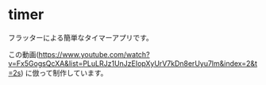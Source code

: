 # timer

フラッターによる簡単なタイマーアプリです。

この動画(https://www.youtube.com/watch?v=Fx5GogsQcXA&list=PLuLRJz1UnJzEIopXyUrV7kDn8erUyu7lm&index=2&t=2s)
に倣って制作しています。

